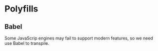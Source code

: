 # Polyfills

## Babel

Some JavaScrip engines may fail to support modern features, so we need use Babel to transpile.